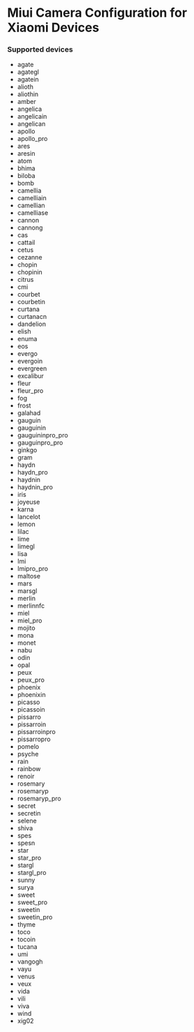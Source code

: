 # Miui Camera Configuration for Xiaomi Devices

### Supported devices
* agate
* agategl
* agatein
* alioth
* aliothin
* amber
* angelica
* angelicain
* angelican
* apollo
* apollo_pro
* ares
* aresin
* atom
* bhima
* biloba
* bomb
* camellia
* camelliain
* camellian
* camelliase
* cannon
* cannong
* cas
* cattail
* cetus
* cezanne
* chopin
* chopinin
* citrus
* cmi
* courbet
* courbetin
* curtana
* curtanacn
* dandelion
* elish
* enuma
* eos
* evergo
* evergoin
* evergreen
* excalibur
* fleur
* fleur_pro
* fog
* frost
* galahad
* gauguin
* gauguinin
* gauguininpro_pro
* gauguinpro_pro
* ginkgo
* gram
* haydn
* haydn_pro
* haydnin
* haydnin_pro
* iris
* joyeuse
* karna
* lancelot
* lemon
* lilac
* lime
* limegl
* lisa
* lmi
* lmipro_pro
* maltose
* mars
* marsgl
* merlin
* merlinnfc
* miel
* miel_pro
* mojito
* mona
* monet
* nabu
* odin
* opal
* peux
* peux_pro
* phoenix
* phoenixin
* picasso
* picassoin
* pissarro
* pissarroin
* pissarroinpro
* pissarropro
* pomelo
* psyche
* rain
* rainbow
* renoir
* rosemary
* rosemaryp
* rosemaryp_pro
* secret
* secretin
* selene
* shiva
* spes
* spesn
* star
* star_pro
* stargl
* stargl_pro
* sunny
* surya
* sweet
* sweet_pro
* sweetin
* sweetin_pro
* thyme
* toco
* tocoin
* tucana
* umi
* vangogh
* vayu
* venus
* veux
* vida
* vili
* viva
* wind
* xig02
